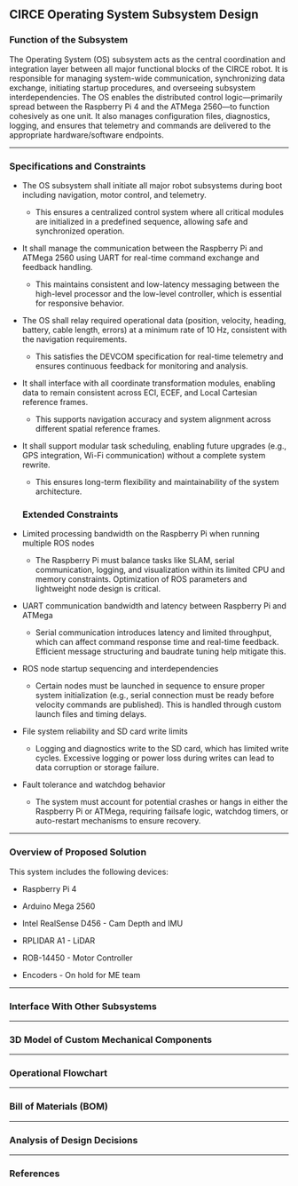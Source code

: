 ## CIRCE Operating System Subsystem Design

### Function of the Subsystem

The Operating System (OS) subsystem acts as the central coordination and integration layer between all major functional blocks of the CIRCE robot. It is responsible for managing system-wide communication, synchronizing data exchange, initiating startup procedures, and overseeing subsystem interdependencies. The OS enables the distributed control logic—primarily spread between the Raspberry Pi 4 and the ATMega 2560—to function cohesively as one unit. It also manages configuration files, diagnostics, logging, and ensures that telemetry and commands are delivered to the appropriate hardware/software endpoints.

---

### Specifications and Constraints

- The OS subsystem shall initiate all major robot subsystems during boot including navigation, motor control, and telemetry.  
  - This ensures a centralized control system where all critical modules are initialized in a predefined sequence, allowing safe and synchronized operation.

- It shall manage the communication between the Raspberry Pi and ATMega 2560 using UART for real-time command exchange and feedback handling.  
  - This maintains consistent and low-latency messaging between the high-level processor and the low-level controller, which is essential for responsive behavior.

- The OS shall relay required operational data (position, velocity, heading, battery, cable length, errors) at a minimum rate of 10 Hz, consistent with the navigation requirements.  
  - This satisfies the DEVCOM specification for real-time telemetry and ensures continuous feedback for monitoring and analysis.

- It shall interface with all coordinate transformation modules, enabling data to remain consistent across ECI, ECEF, and Local Cartesian reference frames.  
  - This supports navigation accuracy and system alignment across different spatial reference frames.

- It shall support modular task scheduling, enabling future upgrades (e.g., GPS integration, Wi-Fi communication) without a complete system rewrite.  
  - This ensures long-term flexibility and maintainability of the system architecture.
 
  ### Extended Constraints

- Limited processing bandwidth on the Raspberry Pi when running multiple ROS nodes  
  - The Raspberry Pi must balance tasks like SLAM, serial communication, logging, and visualization within its limited CPU and memory constraints. Optimization of ROS parameters and lightweight node design is critical.

- UART communication bandwidth and latency between Raspberry Pi and ATMega  
  - Serial communication introduces latency and limited throughput, which can affect command response time and real-time feedback. Efficient message structuring and baudrate tuning help mitigate this.

- ROS node startup sequencing and interdependencies  
  - Certain nodes must be launched in sequence to ensure proper system initialization (e.g., serial connection must be ready before velocity commands are published). This is handled through custom launch files and timing delays.

- File system reliability and SD card write limits  
  - Logging and diagnostics write to the SD card, which has limited write cycles. Excessive logging or power loss during writes can lead to data corruption or storage failure.

- Fault tolerance and watchdog behavior  
  - The system must account for potential crashes or hangs in either the Raspberry Pi or ATMega, requiring failsafe logic, watchdog timers, or auto-restart mechanisms to ensure recovery.

---

### Overview of Proposed Solution

This system includes the following devices:

- Raspberry Pi 4

- Arduino Mega 2560

- Intel RealSense D456 - Cam Depth and IMU

- RPLIDAR A1 - LiDAR

- ROB-14450 - Motor Controller

- Encoders - On hold for ME team

---

### Interface With Other Subsystems


---

### 3D Model of Custom Mechanical Components


---

### Operational Flowchart


---

### Bill of Materials (BOM)


---

### Analysis of Design Decisions


---

### References
